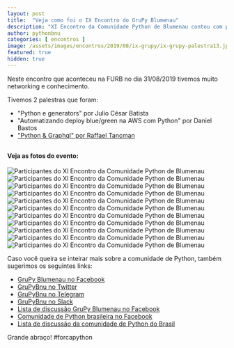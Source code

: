 ```yaml
---
layout: post
title:  "Veja como foi o IX Encontro do GruPy Blumenau"
description: "XI Encontro da Comunidade Python de Blumenau contou com palestras de Python e generators, Deploy Blue/Green na AWS com Python e Graphql & Python."
author: pythonbnu
categories: [ encontros ]
image: /assets/images/encontros/2019/08/ix-grupy/ix-grupy-palestra13.jpg
featured: true
hidden: true
---
```


Neste encontro que aconteceu na FURB no dia 31/08/2019 tivemos muito networking e conhecimento.

Tivemos 2 palestras que foram:
- "Python e generators" por Julio César Batista
- "Automatizando deploy blue/green na AWS com Python" por Daniel Bastos
- ["Python & Graphql" por Raffael Tancman](https://docs.google.com/presentation/d/1-vXFdpoqsG6aJmnh91KYnNUXwF8nG5R-T4uZcPvAjM4/edit?usp=sharing)

<h4 style="margin-top: 30px;">Veja as fotos do evento:</h4>

<img src="/assets/images/encontros/2019/08/ix-grupy/ix-grupy-palestra01.jpg" alt="Participantes do XI Encontro da Comunidade Python de Blumenau"/>

<img src="/assets/images/encontros/2019/08/ix-grupy/ix-grupy-palestra03.jpg" alt="Participantes do XI Encontro da Comunidade Python de Blumenau"/>

<img src="/assets/images/encontros/2019/08/ix-grupy/ix-grupy-palestra04.jpg" alt="Participantes do XI Encontro da Comunidade Python de Blumenau"/>

<img src="/assets/images/encontros/2019/08/ix-grupy/ix-grupy-palestra06.jpg" alt="Participantes do XI Encontro da Comunidade Python de Blumenau"/>

<img src="/assets/images/encontros/2019/08/ix-grupy/ix-grupy-palestra-14.jpg" alt="Participantes do XI Encontro da Comunidade Python de Blumenau"/>

<img src="/assets/images/encontros/2019/08/ix-grupy/ix-grupy-palestra-16.jpg" alt="Participantes do XI Encontro da Comunidade Python de Blumenau"/>

<img src="/assets/images/encontros/2019/08/ix-grupy/ix-grupy-palestra08.jpg" alt="Participantes do XI Encontro da Comunidade Python de Blumenau"/>

<img src="/assets/images/encontros/2019/08/ix-grupy/ix-grupy-palestra09.jpg" alt="Participantes do XI Encontro da Comunidade Python de Blumenau"/>

<img src="/assets/images/encontros/2019/08/ix-grupy/ix-grupy-palestra10.jpg" alt="Participantes do XI Encontro da Comunidade Python de Blumenau"/>

<img src="/assets/images/encontros/2019/08/ix-grupy/ix-grupy-palestra11.jpg" alt="Participantes do XI Encontro da Comunidade Python de Blumenau"/>

<img src="/assets/images/encontros/2019/08/ix-grupy/ix-grupy-palestra13.jpg" alt="Participantes do XI Encontro da Comunidade Python de Blumenau"/>

Caso você queira se inteirar mais sobre a comunidade de Python, também sugerimos os seguintes links:

<ul>
    <li><a href="https://www.facebook.com/pythonbnu/">GruPy Blumenau no Facebook</a></li>
    <li><a href="https://twitter.com/pythonbnu">GruPyBnu no Twitter</a></li>
    <li><a href="https://telegram.me/GruPyBnu">GruPyBnu no Telegram</a></li>
    <li><a href="https://hackerspaceblumenau.slack.com/messages/C6U70HXK4">GruPyBnu no Slack</a></li>
    <li><a href="https://www.facebook.com/groups/185266825299444/">Lista de discussão GruPy Blumenau no Facebook</a></li>
    <li><a href="https://www.facebook.com/groups/python.brasil/">Comunidade de Python brasileira no Facebook</a></li>
    <li><a href="https://groups.google.com/forum/#!forum/python-brasil">Lista de discussão da comunidade de Python do Brasil</a></li>
</ul>

Grande abraço!
#forcapython
